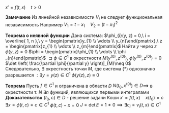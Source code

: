 $x'=f(t, x)\quad t>0$

**Замечание**
	Из линейной независимости $V_i$ не следует функциональная независимость
	Например $V_1=t-x_1\quad V_2=(t-x_1)^2$

**Теорема о неявной функции**
	Дана система:
	$\phi_{i}(y, z) = 0,\ i = \overline{ 1, n },\ y = \begin{pmatrix}y_{1} \\ \vdots \\ y_{n}\end{pmatrix},\ z = \begin{pmatrix}z_{1} \\ \vdots \\ z_{m}\end{pmatrix}$
	Найти $y$ через $z$
	$\phi(y, z) = 0$
	$\phi = \begin{pmatrix}\phi_{1} \\ \vdots \\ \phi _{n}\end{pmatrix}$
	$\sqsupset \phi \in C^{1}$ в окрестности $M\left( y^{(0)}, z^{(0)} \right),\ \phi \left( y^{(0)}, z^{(0)} \right) = 0$
	$\det \left( \frac{\partial \phi}{\partial y} \right)|_{M}\neq 0$
	Следовательно, $\exists$ окрестность точки $M$, где система $(*)$ однозначно разрешается $: \exists y = y(z) \in C^{1}$
	$\phi \left( y(z), z \right) \equiv 0$

**Теорема**
	Пусть $f\in C^1$ и ограничена в области $D$
	$N(t_0, x^{(0)}) \in D\implies$ в окрестности т. $N ~\exists n$ функций, являющихся первыми интегралами  
**Доказательство**
	$(t_0,c)\in D$ - решение задачи Коши $x'=f(t,x)\quad x(t_0)=c$
	$\exists x=\phi(t, c)=c \in C^1$
	$\phi(t, c)-x=0$
	$J=\det E = 1 \neq 0\implies \exists c_i=v_i(t, x)\in C^1$
	





